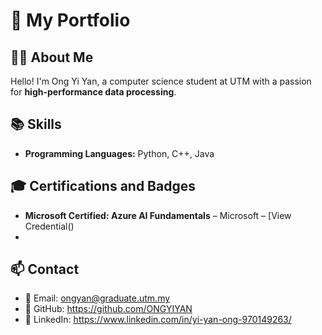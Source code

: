# 🚀 My Portfolio

## 👩‍💻 About Me  
Hello! I'm Ong Yi Yan, a computer science student at UTM with a passion for **high-performance data processing**. 

## 📚 Skills  
- **Programming Languages:** Python, C++, Java

## 🎓 Certifications and Badges
- **Microsoft Certified: Azure AI Fundamentals** – Microsoft – [View Credential()
- 
## 📫 Contact  
- 📧 Email: ongyan@graduate.utm.my
- 🔗 GitHub: https://github.com/ONGYIYAN
- 💼 LinkedIn: https://www.linkedin.com/in/yi-yan-ong-970149263/
